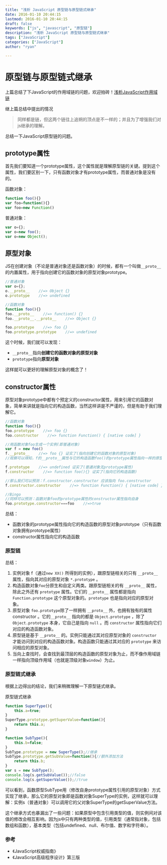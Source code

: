 ```yaml
---
title: "浅析 JavaScript 原型链与原型链式继承"
date: 2016-01-10 20:44:15
lastmod: 2016-01-10 20:44:15
draft: false
keywords: ["js", "javascript", "原型链"]
description: "浅析 JavaScript 原型链与原型链式继承"
tags: ["JavaScript"]
categories: ["JavaScript"]
author: "ryan"

---
```


# 原型链与原型链式继承

上篇总结了下JavaScript的作用域链的问题，欢迎拍砖！[浅析JavaScript作用域链]()

继上篇总结中提出的情况

> 同样都是链，但这两个链往上追朔的顶点是不一样的；并且为了增强我们对js继承的理解。

总结一下JavaScript原型链的问题。

## prototype属性

首先我们要知道一个prototype属性，这个属性就是理解原型链的关键。提到这个属性，我们要区别一下，只有函数对象才有prototype属性，而普通对象是没有的。

函数对象：

```js
function foo(){}
var foo=function(){}
var foo=new Function()
```

普通对象：

```js
var o={};
var o=new foo();
var o=new Object();
```

## 原型对象

JS在创建对象（不论是普通对象还是函数对象）的时候，都有一个叫做`__proto__`的内置属性，用于指向创建它的函数对象的原型对象prototype。

```js
//普通对象
var o={};
o.__proto__    //=> Object {}
o.prototype    //=> undefined

//函数对象
function foo(){}
foo.__proto__    //=> function() {}
foo.__proto__.__proto__    //=> Object {}

foo.prototype    //=> foo {} 
foo.prototype.prototype    //=> undefined
```
这个时候，我们就可以发现：

- `__proto__`指向**创建它的函数对象的原型对象**
- `prototype`指向**原型对象**

这样就可以更好的理解原型对象的概念了！

## constructor属性

原型对象prototype中都有个预定义的constructor属性，用来引用它的函数对象，简单来讲就是指向它的构造函数，当然这样讲是不严谨的，但是有助于我们理解它。

```js
//函数对象
function foo(){}
foo.prototype    //=> foo {}
foo.constructor    //=> function Function() { [native code] }

//用函数对象foo生成一个实例(即普通对象)
var f = new foo()
f.__proto__    //=> foo {} 证实了(指向创建它的函数对象的原型对象)
//观察可以得知，f的__proto__属性与它的构造函数foo()的prototype属性指向一样的原型

f.prototype    //=> undefined 证实了(普通对象无prototype属性)
f.constructor    //=> function foo(){} 证实了(指向它的构造函数)

//那么我们可以预测：f.constructor.constructor 应该指向 foo.constructor
f.constructor.constructor    //=> function Function() { [native code] }

//Bingo
//同样可以预测：函数对象foo的prototype属性的constructor属性指向自身
foo.prototype.constructor===foo    //=>true
```

总结：

- 函数对象的prototype属性指向它的构造函数的原型对象prototype（只有函数对象拥有prototype属性）
- constructor属性指向它的构造函数

### 原型链

总结：

1. 实例对象 f（通过`new XX()` 所得到的实例），跟原型链相关的只有 `__proto__` 属性，指向其对应的原型对象 `*.prototype` 。
2. 构造函数对象`foo`分原生和自定义两类。跟原型链相关的有 `__proto__` 属性，除此之外还有 `prototype` 属性。它们的 `__proto__` 属性都是指向 `Function.prototype` 这个原型对象的。`prototype` 也是指向对应的原型对象。
3. 原型对象 `foo.prototype`除了一样拥有 `__proto__` 外，也拥有独有的属性 constructor 。它的`__proto__` 指向的都是 `Object.prototype` ，除了 `Object.prototype` 本身，它自己是指向 `null` 。而 `constructor` 属性指向它们对应的构造函数对象。
4. 原型链是基于 `__proto__` 的。实例只能通过其对应原型对象的 `constructor` 才能访问到对应的构造函数对象。构造函数只能通过其对应的 `prototype` 来访问相应的原型对象。
5. 当向上查找时，会查找到最顶层的构造函数的原型对象为止，而不像作用域链一样指向顶级作用域（也就是顶级对象`window`）为止。

### 原型链式继承

根据上边得出的结论，我们来稍微理解一下原型链式继承。

原型链式继承

```js
function SuperType(){
	this.a=true;
}
SuperType.prototype.getSuperValue=function(){
	return this.a;
}

function SubType(){
	this.b=false;
}
SubType.prototype = new SuperType();//继承
SubType.prototype.getSubValue=function(){//额外添加方法
	return this.b;
}
var s = new SubType();
console.log(s.getSubValue());//false
console.log(s.getSuperValue());//true
```

可以看到，函数原型SubType用（修改自身prototype属性引用的原型对象）方式实现了继承，那么它的原型对象即是函数对象SuperType的实例，这样就可以理解：实例s（普通对象）可以调用它的父对象SuperType的getSuperValue方法。

这个继承方式也暴漏出了一些问题：如果原型中包含引用类型的值，则实例间对该值的修改会相互影响。因为js中只有两种类型的值，引用类型（通常指对象，包括数组和函数），基本类型（包括undefined、null、布尔值、数字和字符串）。

### 参考

- 《JavaScript权威指南》
- 《JavaScript高级程序设计》第三版



